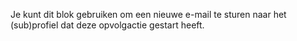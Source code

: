 Je kunt dit blok gebruiken om een nieuwe e-mail te sturen naar het
(sub)profiel dat deze opvolgactie gestart heeft.
